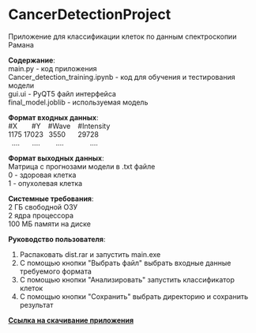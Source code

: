 # CancerDetectionProject
Приложение для классификации клеток по данным спектроскопии Рамана

**Содержание**:  
main.py - код приложения  
Cancer_detection_training.ipynb - код для обучения и тестирования модели  
gui.ui - PyQT5 файл интерфейса  
final_model.joblib - используемая модель  

**Формат входных данных**:  
#X	&ensp;&ensp;&ensp;	       #Y	&ensp;	        #Wave	&ensp;	 #Intensity  
1175	17023&ensp;	3550&ensp;&ensp;&ensp;	29728  
&ensp;....&ensp;&ensp;&ensp;        ....&ensp;&ensp;&ensp;&ensp;         ....&ensp;&ensp;&ensp;&ensp;&ensp;&ensp;&ensp;         ....  

**Формат выходных данных**:  
Матрица с прогнозами модели в .txt файле  
0 - здоровая клетка  
1 - опухолевая клетка  

**Системные требования**:  
2 ГБ свободной ОЗУ  
2 ядра процессора  
100 МБ памяти на диске  

**Руководство пользователя**:  
1. Распаковать dist.rar и запустить main.exe  
2. С помощью кнопки "Выбрать файл" выбрать входные данные требуемого формата  
3. С помощью кнопки "Анализировать" запустить классификатор клеток  
4. С помощью кнопки "Сохранить" выбрать директорию и сохранить результат  

[**Ссылка на скачивание приложения**](https://disk.yandex.ru/d/1xElhTv01y1ntw)
